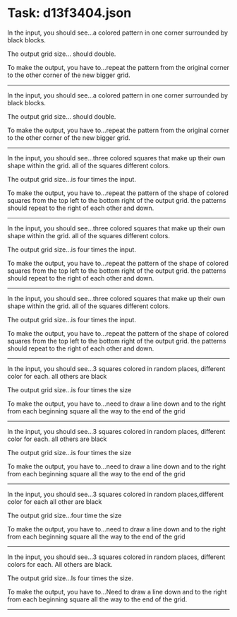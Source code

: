 # Task: d13f3404.json

In the input, you should see...a colored pattern in one corner surrounded by black blocks.

The output grid size... should double.

To make the output, you have to...repeat the pattern from the original corner to the other corner of the new bigger grid.

---

In the input, you should see...a colored pattern in one corner surrounded by black blocks.

The output grid size... should double.

To make the output, you have to...repeat the pattern from the original corner to the other corner of the new bigger grid.

---

In the input, you should see...three colored squares that make up their own shape within the grid. all of the squares different colors.

The output grid size...is four times the input.

To make the output, you have to...repeat the pattern of the shape of colored squares from the top left to the bottom right of the output grid. the patterns should repeat to the right of each other and down.

---

In the input, you should see...three colored squares that make up their own shape within the grid. all of the squares different colors.

The output grid size...is four times the input.

To make the output, you have to...repeat the pattern of the shape of colored squares from the top left to the bottom right of the output grid. the patterns should repeat to the right of each other and down.

---

In the input, you should see...three colored squares that make up their own shape within the grid. all of the squares different colors.

The output grid size...is four times the input.

To make the output, you have to...repeat the pattern of the shape of colored squares from the top left to the bottom right of the output grid. the patterns should repeat to the right of each other and down.

---

In the input, you should see...3 squares colored in random places, different color for each. all others are black

The output grid size...is four times the size

To make the output, you have to...need to draw a line down and to the right from each beginning square all the way to the end of the grid

---

In the input, you should see...3 squares colored in random places, different color for each. all others are black

The output grid size...is four times the size

To make the output, you have to...need to draw a line down and to the right from each beginning square all the way to the end of the grid

---

In the input, you should see...3 squares colored in random places,different color for each all other are black

The output grid size...four time the size

To make the output, you have to...need to draw a line down and to the right from each beginning square all the way to the end of the grid

---

In the input, you should see...3 squares colored in random places, different colors for each. All others are black.

The output grid size...Is four times the size.

To make the output, you have to...Need to draw a line down and to the right from each beginning square all the way to the end of the grid.

---

